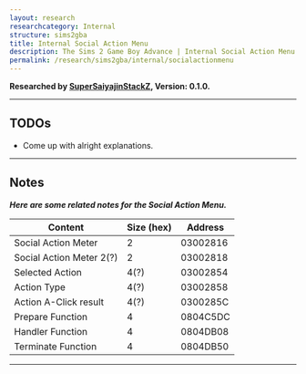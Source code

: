 ```yaml
---
layout: research
researchcategory: Internal
structure: sims2gba
title: Internal Social Action Menu
description: The Sims 2 Game Boy Advance | Internal Social Action Menu Research
permalink: /research/sims2gba/internal/socialactionmenu
---
```


**Researched by [SuperSaiyajinStackZ](https://github.com/SuperSaiyajinStackZ), Version: 0.1.0.**
<hr>


## TODOs
- Come up with alright explanations.
<hr>


## Notes
***Here are some related notes for the Social Action Menu.***

| Content                   | Size (hex) | Address  |
| ------------------------- | ---------- | -------- |
| Social Action Meter       | 2          | 03002816 |
| Social Action Meter 2(?)  | 2          | 03002818 |
| Selected Action           | 4(?)       | 03002854 |
| Action Type               | 4(?)       | 03002858 |
| Action A-Click result     | 4(?)       | 0300285C |
| Prepare Function          | 4          | 0804C5DC |
| Handler Function          | 4          | 0804DB08 |
| Terminate Function        | 4          | 0804DB50 |

<hr>